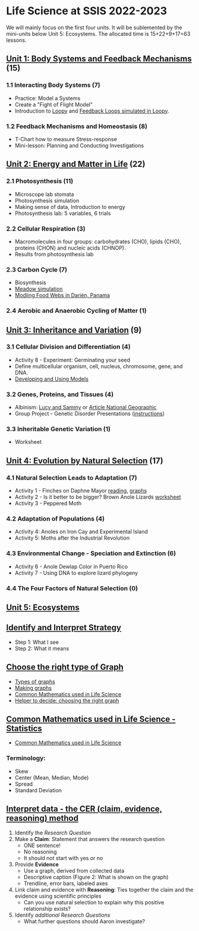 # Life Science at SSIS 2022-2023

We will mainly focus on the first four units. It will be sublemented by the mini-units below Unit 5: Ecosystems. The allocated time is 15+22+9+17=63 lessons.

## [Unit 1: Body Systems and Feedback Mechanisms](./systems) (15)

### 1.1 Interacting Body Systems (7)

- Practice: Model a Systems
- Create a "Fight of Flight Model"
- Introduction to [Loopy](https://bit.ly/3vCrrpw) and [Feedback Loops simulated in Loopy](https://bit.ly/3vAhCsn).

### 1.2 Feedback Mechanisms and Homeostasis (8)

- T-Chart how to measure Stress-response
- Mini-lesson: Planning and Conducting Investigations


## [Unit 2: Energy and Matter in Life](./energymatter) (22)

### 2.1 Photosynthesis (11)

- Microscope lab stomata
- Photosynthesis simulation
- Making sense of data, Introduction to energy
- Photosynthesis lab: 5 variables, 6 trials


### 2.2 Cellular Respiration (3)

- Macromolecules in four groups: carbohydrates (CHO), lipids (CHO), proteins (CHON) and nucleic acids (CHNOP).
- Results from photosynthesis lab

### 2.3 Carbon Cycle (7)

- Biosynthesis
- [Meadow simulation](http://douglasanimation.com/CarbonTIME/)
- [Modling Food Webs in Darién, Panama](https://www.biointeractive.org/classroom-resources/modeling-food-webs-darin-panama)

### 2.4 Aerobic and Anaerobic Cycling of Matter (1)



## [Unit 3: Inheritance and Variation](./heredity) (9)

### 3.1 Cellular Division and Differentiation (4)

- Activity 8 - Experiment: Germinating your seed
- Define multicellular organism, cell, nucleus, chromosome, gene, and DNA.
- [Developing and Using Models](https://nap.nationalacademies.org/read/13165/chapter/7#44)

### 3.2 Genes, Proteins, and Tissues (4)

- Albinism: [Lucy and Sammy](https://youtu.be/sF2C-CeD6xQ) or [Article National Geographic](https://www.nationalgeographic.com/animals/article/albino-animals)
- Group Project - Genetic Disorder Presentations ([instructions](https://docs.google.com/document/d/1e6jv69jYQgerwCt6MG7GkLgqkzowKxO0wMHpxhF0UG0/edit?usp=sharing))

### 3.3 Inheritable Genetic Variation (1)

- Worksheet



## [Unit 4: Evolution by Natural Selection](./evolution) (17)

### 4.1 Natural Selection Leads to Adaptation (7)

- Activity 1 - Finches on Daphne Mayor [reading](https://drive.google.com/file/d/1YstTKjjl4FrHn2vyWMMGpO3jQmpLYbjo/view?usp=sharing), [graphs](https://drive.google.com/file/d/10aFN66onejysk6kLHhxbMpSNf24jKghT/view?usp=sharing)
- Activity 2 - Is it better to be bigger? Brown Anole Lizards [worksheet](https://drive.google.com/file/d/1YiYA1tZiVL0WQBjb6Pv9qg5vJed7xuGx/view?usp=sharing)
- Activity 3 - Peppered Moth

### 4.2 Adaptation of Populations (4)

- Activity 4: Anoles on Iron Cay and Experimental Island
- Activity 5: Moths after the Industrial Revolution

### 4.3 Environmental Change - Speciation and Extinction (6)

- Activity 6 - Anole Dewlap Color in Puerto Rico
- Activity 7 - Using DNA to explore lizard phylogeny

### 4.4 The Four Factors of Natural Selection (0)



## [Unit 5: Ecosystems](./ecosystems)


## [Identify and Interpret Strategy](./iis)

- Step 1: What I see
- Step 2: What it means

## [Choose the right type of Graph](./graph)

- [Types of graphs](https://docs.google.com/presentation/d/1HCAnqURrNZPeRueU94KQYszTeeb5JQto4b8Frk3tKLc/edit?usp=sharing)
- [Making graphs](https://docs.google.com/document/d/13WjW3CSvtwD3QTVoljjRa_QY0k7rVDW42LPIIboTCEY/edit?usp=sharing)
- [Common Mathematics used in Life Science](https://docs.google.com/document/d/1Ca2RY85rRUgTeXuQZRxnaE_HHmKmYDh_rx9LEy9pDE0/edit?usp=sharing)
- [Helper to decide: choosing the right graph](https://drive.google.com/file/d/1uW51LHGPVrOFol8b6jovU55Ab8SpYMRD/view)

## [Common Mathematics used in Life Science - Statistics](./math)

- [Common Mathematics used in Life Science](https://docs.google.com/document/d/1Ca2RY85rRUgTeXuQZRxnaE_HHmKmYDh_rx9LEy9pDE0/edit?usp=sharing)

### Terminology:

- Skew
- Center (Mean, Median, Mode)
- Spread
- Standard Deviation

## [Interpret data - the CER (claim, evidence, reasoning) method](./cer)

1. Identify the _Research Question_
2. Make a **Claim**: Statement that answers the research question
	- ONE sentence!
	- No reasoning
	- It should not start with yes or no
3. Provide **Evidence**
	- Use a graph, derived from collected data
	- Descriptive caption (Figure 2: What is shown on the graph)
	- Trendline, error bars, labeled axes
4. Link claim and evidence with **Reasoning**: Ties together the claim and the evidence using scientific principles
	- Can you use natural selection to explain why this positive relationship exists?
5. Identify _additional Research Questions_
	- What further questions should Aaron investigate?


